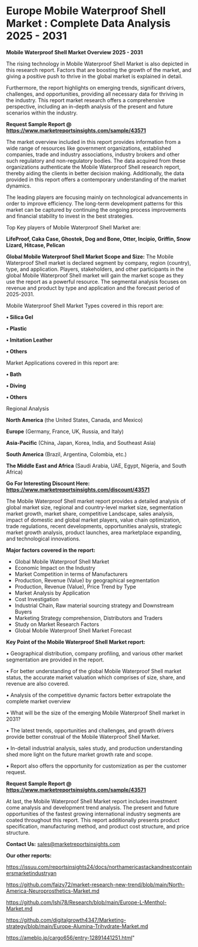 # Europe Mobile Waterproof Shell Market : Complete Data Analysis 2025 - 2031

<Strong> Mobile Waterproof Shell Market Overview 2025 - 2031</strong>

The rising technology in Mobile Waterproof Shell Market is also depicted in this research report. Factors that are boosting the growth of the market, and giving a positive push to thrive in the global market is explained in detail.

Furthermore, the report highlights on emerging trends, significant drivers, challenges, and opportunities, providing all necessary data for thriving in the industry. This report market research offers a comprehensive perspective, including an in-depth analysis of the present and future scenarios within the industry.

<strong>Request Sample Report @ <a href=https://www.marketreportsinsights.com/sample/43571>https://www.marketreportsinsights.com/sample/43571</a></strong>

The market overview included in this report provides information from a wide range of resources like government organizations, established companies, trade and industry associations, industry brokers and other such regulatory and non-regulatory bodies. The data acquired from these organizations authenticate the Mobile Waterproof Shell research report, thereby aiding the clients in better decision making. Additionally, the data provided in this report offers a contemporary understanding of the market dynamics.

The leading players are focusing mainly on technological advancements in order to improve efficiency. The long-term development patterns for this market can be captured by continuing the ongoing process improvements and financial stability to invest in the best strategies.

Top Key players of Mobile Waterproof Shell Market are:

<strong>LifeProof, Caka Case, Ghostek, Dog and Bone, Otter, Incipio, Griffin, Snow Lizard, Hitcase, Pelican</strong>

<strong><b>Global Mobile Waterproof Shell Market Scope and Size:</b></strong>
The Mobile Waterproof Shell market is declared segment by company, region (country), type, and application. Players, stakeholders, and other participants in the global Mobile Waterproof Shell market will gain the market scope as they use the report as a powerful resource. The segmental analysis focuses on revenue and product by type and application and the forecast period of 2025-2031.

Mobile Waterproof Shell Market Types covered in this report are:

<strong>•  Silica Gel

•  Plastic

•  Imitation Leather

•  Others</strong>

Market Applications covered in this report are:

<strong>•  Bath

•  Diving

•  Others</strong> 

Regional Analysis

<strong>North America</strong> (the United States, Canada, and Mexico)

<strong>Europe</strong> (Germany, France, UK, Russia, and Italy)

<strong>Asia-Pacific</strong> (China, Japan, Korea, India, and Southeast Asia)

<strong>South America</strong> (Brazil, Argentina, Colombia, etc.)

<strong>The Middle East and Africa</strong> (Saudi Arabia, UAE, Egypt, Nigeria, and South Africa)

<strong>Go For Interesting Discount Here: <a href=https://www.marketreportsinsights.com/discount/43571>https://www.marketreportsinsights.com/discount/43571</a></strong>

The Mobile Waterproof Shell market report provides a detailed analysis of global market size, regional and country-level market size, segmentation market growth, market share, competitive Landscape, sales analysis, impact of domestic and global market players, value chain optimization, trade regulations, recent developments, opportunities analysis, strategic market growth analysis, product launches, area marketplace expanding, and technological innovations.

<strong><b>Major factors covered in the report:</b></strong>
<ul>
  <li>Global Mobile Waterproof Shell Market </li>
  <li>Economic Impact on the Industry</li>
  <li>Market Competition in terms of Manufacturers</li>
  <li>Production, Revenue (Value) by geographical segmentation</li>
  <li>Production, Revenue (Value), Price Trend by Type</li>
  <li>Market Analysis by Application</li>
  <li>Cost Investigation</li>
  <li>Industrial Chain, Raw material sourcing strategy and Downstream Buyers</li>
  <li>Marketing Strategy comprehension, Distributors and Traders</li>
  <li>Study on Market Research Factors</li>
  <li>Global Mobile Waterproof Shell Market Forecast</li>
</ul>

<strong><b>Key Point of the Mobile Waterproof Shell Market report:</b></strong>

• Geographical distribution, company profiling, and various other market segmentation are provided in the report.

• For better understanding of the global Mobile Waterproof Shell market status, the accurate market valuation which comprises of size, share, and revenue are also covered.

• Analysis of the competitive dynamic factors better extrapolate the complete market overview

• What will be the size of the emerging Mobile Waterproof Shell market in 2031?

• The latest trends, opportunities and challenges, and growth drivers provide better construal of the Mobile Waterproof Shell Market.

• In-detail industrial analysis, sales study, and production understanding shed more light on the future market growth rate and scope.

• Report also offers the opportunity for customization as per the customer request.

<strong>Request Sample Report @ <a href=https://www.marketreportsinsights.com/sample/43571>https://www.marketreportsinsights.com/sample/43571</a></strong>

At last, the Mobile Waterproof Shell Market report includes investment come analysis and development trend analysis. The present and future opportunities of the fastest growing international industry segments are coated throughout this report. This report additionally presents product specification, manufacturing method, and product cost structure, and price structure.

<strong>Contact Us:</strong>
sales@marketreportsinsights.com

<strong>Our other reports:</strong>

<a href=https://issuu.com/reportsinsights24/docs/northamericastackandnestcontainersmarketindustryan>https://issuu.com/reportsinsights24/docs/northamericastackandnestcontainersmarketindustryan</a>

<a href=https://github.com/faizy72/market-research-new-trend/blob/main/North-America-Neuroprosthetics-Market.md>https://github.com/faizy72/market-research-new-trend/blob/main/North-America-Neuroprosthetics-Market.md</a>

<a href=https://github.com/Ishi78/Research/blob/main/Europe-L-Menthol-Market.md>https://github.com/Ishi78/Research/blob/main/Europe-L-Menthol-Market.md</a>

<a href=https://github.com/digitalgrowth4347/Marketing-strategy/blob/main/Europe-Alumina-Trihydrate-Market.md>https://github.com/digitalgrowth4347/Marketing-strategy/blob/main/Europe-Alumina-Trihydrate-Market.md</a>

<a href=https://ameblo.jp/cargo656/entry-12891441251.html>https://ameblo.jp/cargo656/entry-12891441251.html</a>"
